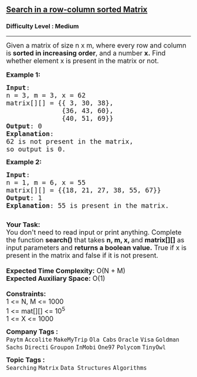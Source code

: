 <h2><a href="https://practice.geeksforgeeks.org/problems/search-in-a-matrix-1587115621/1?page=5&difficulty[]=1&status[]=solved&sortBy=submissions">Search in a row-column sorted Matrix</a></h2><h3>Difficulty Level : Medium</h3><hr><div class="problems_problem_content__Xm_eO"><p><span style="font-size:18px">Given a matrix of size&nbsp;n x m, where every row and column is<strong> sorted in increasing order</strong>, and a number <strong>x.</strong>&nbsp;Find whether&nbsp;element x&nbsp;is present in the matrix or not.</span><br>
<br>
<span style="font-size:18px"><strong>Example 1:</strong></span></p>

<pre><span style="font-size:18px"><strong>Input</strong>:
n = 3, m = 3, x = 62
matrix[][] = {{ 3, 30, 38},
&nbsp;             {36, 43, 60},
&nbsp;             {40, 51, 69}}
<strong>Output</strong>: 0
<strong>Explanation</strong>:
62 is not present in the matrix, 
so output is 0.
</span></pre>

<p><span style="font-size:18px"><strong>Example 2:</strong></span></p>

<pre><span style="font-size:18px"><strong>Input</strong>:
n = 1, m = 6, x = 55
matrix[][] = {{18, 21, 27, 38, 55, 67}}
<strong>Output</strong>: 1
<strong>Explanation</strong>: 55 is present in the matrix.</span>
</pre>

<p><br>
<span style="font-size:18px"><strong>Your Task:</strong><br>
You don't need to read input or print anything. Complete the function <strong>search()</strong> that takes <strong>n, m, x, </strong>and <strong>matrix[][]</strong>&nbsp;as input parameters and <strong>returns a boolean value.</strong> True&nbsp;if x is present in the matrix and false&nbsp;if it is not present.<br>
<br>
<strong>Expected Time Complexity:</strong>&nbsp;O(N + M)<br>
<strong>Expected Auxiliary Space:</strong>&nbsp;O(1)<br>
<br>
<strong>Constraints:</strong><br>
1 &lt;= N, M &lt;= 1000<br>
1 &lt;= mat[][] &lt;= 10<sup>5</sup><br>
1 &lt;= X &lt;= 1000</span></p>
</div><p><span style=font-size:18px><strong>Company Tags : </strong><br><code>Paytm</code>&nbsp;<code>Accolite</code>&nbsp;<code>MakeMyTrip</code>&nbsp;<code>Ola Cabs</code>&nbsp;<code>Oracle</code>&nbsp;<code>Visa</code>&nbsp;<code>Goldman Sachs</code>&nbsp;<code>Directi</code>&nbsp;<code>Groupon</code>&nbsp;<code>InMobi</code>&nbsp;<code>One97</code>&nbsp;<code>Polycom</code>&nbsp;<code>TinyOwl</code>&nbsp;<br><p><span style=font-size:18px><strong>Topic Tags : </strong><br><code>Searching</code>&nbsp;<code>Matrix</code>&nbsp;<code>Data Structures</code>&nbsp;<code>Algorithms</code>&nbsp;